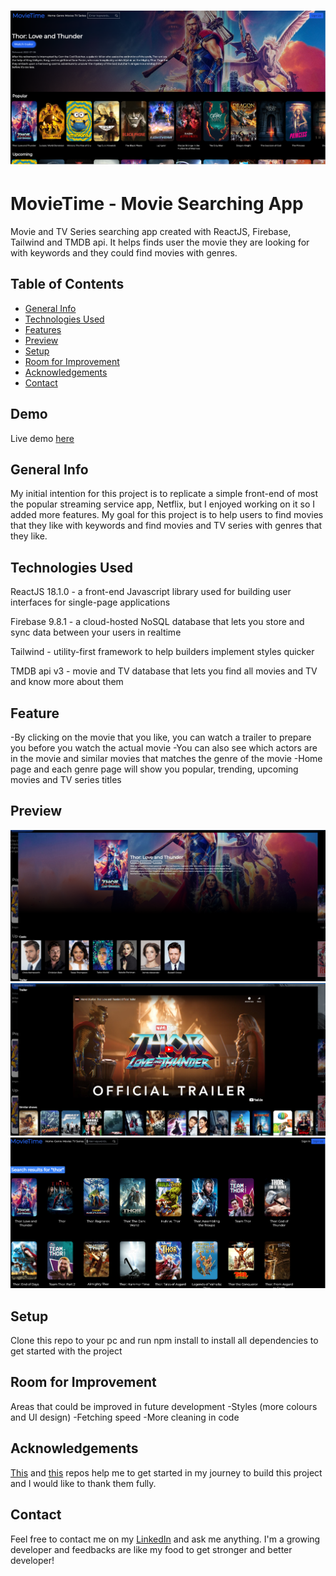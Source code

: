 # ![MovieTime](./README-assets/movie-app-image.png)
# MovieTime - Movie Searching App

Movie and TV Series searching app created with ReactJS, Firebase, Tailwind and TMDB api. It helps finds user the movie they are looking for with keywords and they could find movies with genres. 

## Table of Contents
* [General Info](#general-information)
* [Technologies Used](#technologies-used)
* [Features](#features)
* [Preview](#preview)
* [Setup](#setup)
* [Room for Improvement](#room-for-improvement)
* [Acknowledgements](#acknowledgements)
* [Contact](#contact)

## Demo

Live demo [here](https://movie-app-4fdd2.web.app)

## General Info
My initial intention for this project is to replicate a simple front-end of most the popular streaming service app, Netflix, but I enjoyed working on it so I added more features. My goal for this project is to help users to find movies that they like with keywords and find movies and TV series with genres that they like. 


## Technologies Used
ReactJS 18.1.0 - a front-end Javascript library used for building user interfaces for single-page applications

Firebase 9.8.1 - a cloud-hosted NoSQL database that lets you store and sync data between your users in realtime

Tailwind - utility-first framework to help builders implement styles quicker

TMDB api v3 - movie and TV database that lets you find all movies and TV and know more about them

## Feature
-By clicking on the movie that you like, you can watch a trailer to prepare you before you watch the actual movie
-You can also see which actors are in the movie and similar movies that matches the genre of the movie
-Home page and each genre page will show you popular, trending, upcoming movies and TV series titles

## Preview
![Show info screenshot](./README-assets/show-modal.png)
![Show info screenshot 2](./README-assets/show-modal-2.png)
![Search page](./README-assets/Search-page.png)

## Setup
Clone this repo to your pc and run npm install to install all dependencies to get started with the project

## Room for Improvement
Areas that could be improved in future development
-Styles (more colours and UI design)
-Fetching speed 
-More cleaning in code

## Acknowledgements
[This](https://github.com/fireclint/netflix-react-tailwind) and [this](https://github.com/trananhtuat/react-movie) repos help me to get started in my journey to build this project and I would like to thank them fully.

## Contact
Feel free to contact me on my [LinkedIn](https://www.linkedin.com/in/william-cadiz/) and ask me anything. I'm a growing developer and feedbacks are like my food to get stronger and better developer!







